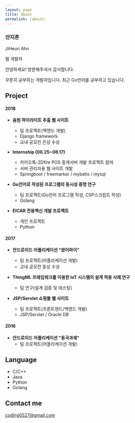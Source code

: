 ```yaml
---
layout: page
title: About
permalink: /about/
---
```


### 안지흔 
JiHeun Ahn

웹 개발자

안녕하세요! 방문해주셔서 감사합니다.

꾸준히 공부하는 개발자입니다. 최근 Go언어를 공부하고 있습니다.

## Project

#### 2018
  * __음원 하이라이트 추출 웹 사이트__
    * 팀 프로젝트(백엔드 개발)
    * Django framework
    * 교내 공모전 은상 수상
    
  * __Internship (06.25~08.17)__
    * 카카오톡-2Dfire POS 중계서버 개발 프로젝트 참여
    * 서버 관리자용 웹 사이트 개발
    * Springboot / freemarker / mybatis / mysql  
    
  * __Go언어로 작성된 프로그램의 동시성 증명 연구__
    * 팀 프로젝트(Go언어 프로그램 작성, CSP스크립트 작성)
    * Golang
    
  * __EICAR 전용백신 개발 프로젝트__
    * 개인 프로젝트
    * Python
    
#### 2017
  * __안드로이드 어플리케이션 "왔어파이"__
    * 팀 프로젝트(어플리케이션 개발)
    * 교내 공모전 동상 수상
    
  * __ThingML 프레임워크를 이용한 IoT 시스템의 설계 적용 사례 연구__
    * 팀 연구(설계 검증 및 테스팅)
    
  * __JSP/Servlet 쇼핑몰 웹 사이트__
    * 팀 프로젝트(프론트엔드/백엔드 개발)
    * JSP/Servlet / Oracle DB
    
#### 2016
  * __안드로이드 어플리케이션 "동국과제"__
    * 팀 프로젝트(어플리케이션 개발)

## Language
* C/C++
* Java
* Python
* Golang


## Contact me

[coding0527@gmail.com](mailto:coding0527@gmail.com)
